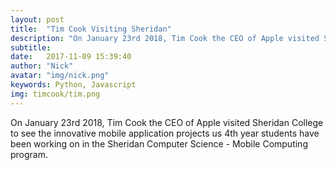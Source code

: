 ```yaml
---
layout: post
title:  "Tim Cook Visiting Sheridan"
description: "On January 23rd 2018, Tim Cook the CEO of Apple visited Sheridan College to see the innovative mobile application projects us 4th year students have been working on."
subtitle: 
date:   2017-11-09 15:39:40
author: "Nick"
avatar: "img/nick.png"
keywords: Python, Javascript
img: timcook/tim.png
---
```


On January 23rd 2018, Tim Cook the CEO of Apple visited Sheridan College to see the innovative mobile application projects us 4th year students have been working on in the Sheridan Computer Science - Mobile Computing program.
